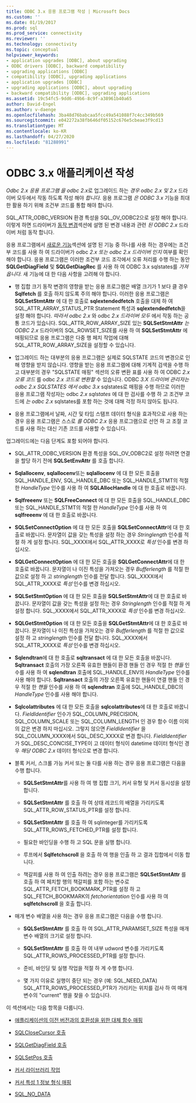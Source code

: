 ```yaml
---
title: ODBC 3.x 응용 프로그램 작성 | Microsoft Docs
ms.custom: ''
ms.date: 01/19/2017
ms.prod: sql
ms.prod_service: connectivity
ms.reviewer: ''
ms.technology: connectivity
ms.topic: conceptual
helpviewer_keywords:
- application upgrades [ODBC], about upgrading
- ODBC drivers [ODBC], backward compatibility
- upgrading applications [ODBC]
- compatibility [ODBC], upgrading applications
- application upgrades [ODBC]
- upgrading applications [ODBC], about upgrading
- backward compatibility [ODBC], upgrading applications
ms.assetid: 19c54fc5-9dd6-49b6-8c9f-a38961b40a65
author: David-Engel
ms.author: v-daenge
ms.openlocfilehash: 3ba48d76babcaa5fcc49a541088f7c4cc349b569
ms.sourcegitcommit: e042272a38fb646df05152c676e5cbeae3f9cd13
ms.translationtype: MT
ms.contentlocale: ko-KR
ms.lasthandoff: 04/27/2020
ms.locfileid: "81288991"
---
```

# <a name="writing-odbc-3x-applications"></a>ODBC 3.x 애플리케이션 작성
*Odbc 2.x 응용 프로그램* *을 odbc 2.x*로 업그레이드 하는 *경우 odbc 2.x 및 2.x* 드라이버 모두에서 작동 하도록 작성 해야 *합니다.* 응용 프로그램 *은 ODBC 3.x* 기능을 최대한 활용 하기 위해 조건부 코드를 통합 해야 합니다.  
  
 SQL_ATTR_ODBC_VERSION 환경 특성을 SQL_OV_ODBC2으로 설정 해야 합니다. 이렇게 하면 드라이버가 [동작 변경](../../../odbc/reference/develop-app/behavioral-changes.md)섹션에 설명 된 변경 내용과 관련 *된 ODBC 2.x* 드라이버 처럼 동작 합니다.  
  
 응용 프로그램에서 [새로운 기능](../../../odbc/reference/develop-app/new-features.md)섹션에 설명 된 기능 중 하나를 사용 하는 경우에는 조건부 코드를 사용 하 여 드라이버가 odbc *2.x 또는 odbc* *2.x 드라이버 인지* 여부를 확인 해야 합니다. 응용 프로그램은 이러한 조건부 코드 조각에서 오류 처리를 수행 하는 동안 **SQLGetDiagField** 및 **SQLGetDiagRec** 를 사용 하 여 ODBC 3.x sqlstates를 *가져옵니다.* 새 기능에 대 한 다음 사항을 고려해 야 합니다.  
  
-   행 집합 크기 동작 변경의 영향을 받는 응용 프로그램은 배열 크기가 1 보다 클 경우 **Sqlfetch** 를 호출 하지 않도록 주의 해야 합니다. 이러한 응용 프로그램은 **SQLSetStmtAttr** 에 대 한 호출로 **sqlextendedfetch** 호출을 대체 하 여 SQL_ATTR_ARRAY_STATUS_PTR Statement 특성과 **sqlextendedfetch**을 설정 해야 합니다. *따라서 odbc 2.x* 와 odbc *2.x 드라이버 모두* 에서 작동 하는 공통 코드가 있습니다. SQL_ATTR_ROW_ARRAY_SIZE 있는 **SQLSetStmtAttr** *는 ODBC 2.x* 드라이버의 SQL_ROWSET_SIZE를 사용 하 여 **SQLSetStmtAttr** 에 매핑되므로 응용 프로그램은 다중 행 페치 작업에 대해 SQL_ATTR_ROW_ARRAY_SIZE을 설정할 수 있습니다.  
  
-   업그레이드 하는 대부분의 응용 프로그램은 실제로 SQLSTATE 코드의 변경으로 인해 영향을 받지 않습니다. 영향을 받는 응용 프로그램에 대해 기계적 검색을 수행 하 고 대부분의 경우 "SQLSTATE 매핑" 섹션의 오류 변환 표를 사용 하 여 ODBC *2.x 오류 코드* 를 odbc *2.x 코드로 변환할* 수 있습니다. ODBC *3.X 드라이버 관리자는 odbc 2.x* *SQLSTATES* *에서 odbc 3.x* sqlstates로 매핑을 수행 하므로 이러한 응용 프로그램 작성자는 odbc *2.x sqlstates* 에 대 한 검사를 수행 하 고 조건부 코드에 *는 odbc 2.x* sqlstates를 포함 하는 것에 대해 걱정 하지 않아도 됩니다.  
  
-   응용 프로그램에서 날짜, 시간 및 타임 스탬프 데이터 형식을 효과적으로 사용 하는 경우 응용 프로그램은 스스로 *를 ODBC 2.x* 응용 프로그램으로 선언 하 고 조절 코드를 사용 하는 대신 기존 코드를 사용할 수 있습니다.  
  
 업그레이드에는 다음 단계도 포함 되어야 합니다.  
  
-   SQL_ATTR_ODBC_VERSION 환경 특성을 SQL_OV_ODBC2로 설정 하려면 연결을 할당 하기 전에 **SQLSetEnvAttr** 를 호출 합니다.  
  
-   **Sqlallocenv**, **sqlallocenv**또는 **sqlallocenv** 에 대 한 모든 호출을 SQL_HANDLE_ENV, SQL_HANDLE_DBC 또는 SQL_HANDLE_STMT의 적절 한 *HandleType* 인수를 사용 하 여 **SQLAllocHandle** 에 대 한 호출로 바꿉니다.  
  
-   **Sqlfreeenv** 또는 **SQLFreeConnect** 에 대 한 모든 호출을 SQL_HANDLE_DBC 또는 SQL_HANDLE_STMT의 적절 한 *HandleType* 인수를 사용 하 여 **sqlfreeenv** 에 대 한 호출로 바꿉니다.  
  
-   **SQLSetConnectOption** 에 대 한 모든 호출을 **SQLSetConnectAttr**에 대 한 호출로 바꿉니다. 문자열이 값을 갖는 특성을 설정 하는 경우 *Stringlength* 인수를 적절 하 게 설정 합니다. SQL_XXXX에서 SQL_ATTR_XXXX로 *특성* 인수를 변경 하십시오.  
  
-   **SQLGetConnectOption** 에 대 한 모든 호출을 **SQLGetConnectAttr**에 대 한 호출로 바꿉니다. 문자열이 나 이진 특성을 가져오는 경우 *Bufferlength* 를 적절 한 값으로 설정 하 고 *stringlength* 인수를 전달 합니다. SQL_XXXX에서 SQL_ATTR_XXXX로 *특성* 인수를 변경 하십시오.  
  
-   **SQLSetStmtOption** 에 대 한 모든 호출을 **SQLSetStmtAttr**에 대 한 호출로 바꿉니다. 문자열이 값을 갖는 특성을 설정 하는 경우 *Stringlength* 인수를 적절 하 게 설정 합니다. SQL_XXXX에서 SQL_ATTR_XXXX로 *특성* 인수를 변경 하십시오.  
  
-   **SQLGetStmtOption** 에 대 한 모든 호출을 **SQLGetStmtAttr**에 대 한 호출로 바꿉니다. 문자열이 나 이진 특성을 가져오는 경우 *Bufferlength* 를 적절 한 값으로 설정 하 고 *stringlength* 인수를 전달 합니다. SQL_XXXX에서 SQL_ATTR_XXXX로 *특성* 인수를 변경 하십시오.  
  
-   **Sqlendtran**에 대 한 호출로 **sqltransact** 에 대 한 모든 호출을 바꿉니다. **Sqltransact** 호출의 가장 오른쪽 유효한 핸들이 환경 핸들 인 경우 적절 한 *핸들* 인수를 사용 하 여 **sqlendtran** 호출에 SQL_HANDLE_ENV의 *HandleType* 인수를 사용 해야 합니다. **Sqltransact** 호출의 가장 오른쪽 유효한 핸들이 연결 핸들 인 경우 적절 한 *핸들* 인수를 사용 하 여 **sqlendtran** 호출에 SQL_HANDLE_DBC의 *HandleType* 인수를 사용 해야 합니다.  
  
-   **Sqlcolattributes** 에 대 한 모든 호출을 **sqlcolattributes**에 대 한 호출로 바꿉니다. *FieldIdentifier* 인수가 SQL_COLUMN_PRECISION, SQL_COLUMN_SCALE 또는 SQL_COLUMN_LENGTH 인 경우 함수 이름 이외의 값은 변경 하지 마십시오. 그렇지 않으면 *FieldIdentifier* 을 SQL_COLUMN_XXXX에서 SQL_DESC_XXXX로 변경 합니다. *FieldIdentifier* 가 SQL_DESC_CONCISE_TYPE이 고 데이터 형식이 datetime 데이터 형식인 경우 *해당 ODBC 2.x* 데이터 형식으로 변경 합니다.  
  
-   블록 커서, 스크롤 가능 커서 또는 둘 다를 사용 하는 경우 응용 프로그램은 다음을 수행 합니다.  
  
    -   **SQLSetStmtAttr**를 사용 하 여 행 집합 크기, 커서 유형 및 커서 동시성을 설정 합니다.  
  
    -   **SQLSetStmtAttr** 를 호출 하 여 상태 레코드의 배열을 가리키도록 SQL_ATTR_ROW_STATUS_PTR를 설정 합니다.  
  
    -   **SQLSetStmtAttr** 를 호출 하 여 sqlinteger를 가리키도록 SQL_ATTR_ROWS_FETCHED_PTR를 설정 합니다.  
  
    -   필요한 바인딩을 수행 하 고 SQL 문을 실행 합니다.  
  
    -   루프에서 **Sqlfetchscroll** 을 호출 하 여 행을 인출 하 고 결과 집합에서 이동 합니다.  
  
    -   책갈피를 사용 하 여 인출 하려는 경우 응용 프로그램은 **SQLSetStmtAttr** 를 호출 하 여 페치할 행의 책갈피를 포함 하는 변수로 SQL_ATTR_FETCH_BOOKMARK_PTR를 설정 하 고 SQL_FETCH_BOOKMARK의 *fetchorientation* 인수를 사용 하 여 **sqlfetchscroll** 을 호출 합니다.  
  
-   매개 변수 배열을 사용 하는 경우 응용 프로그램은 다음을 수행 합니다.  
  
    -   **SQLSetStmtAttr** 를 호출 하 여 SQL_ATTR_PARAMSET_SIZE 특성을 매개 변수 배열의 크기로 설정 합니다.  
  
    -   **SQLSetStmtAttr** 를 호출 하 여 내부 udword 변수를 가리키도록 SQL_ATTR_ROWS_PROCESSED_PTR를 설정 합니다.  
  
    -   준비, 바인딩 및 실행 작업을 적절 하 게 수행 합니다.  
  
    -   몇 가지 이유로 실행이 중단 되는 경우 (예: SQL_NEED_DATA) SQL_ATTR_ROWS_PROCESSED_PTR가 가리키는 위치를 검사 하 여 매개 변수의 "current" 행을 찾을 수 있습니다.  
  
 이 섹션에서는 다음 항목을 다룹니다.  
  
-   [애플리케이션의 이전 버전과의 호환성을 위한 대체 함수 매핑](../../../odbc/reference/develop-app/mapping-replacement-functions-for-backward-compatibility-of-applications.md)  
  
-   [SQLCloseCursor 호출](../../../odbc/reference/develop-app/calling-sqlclosecursor.md)  
  
-   [SQLGetDiagField 호출](../../../odbc/reference/develop-app/calling-sqlgetdiagfield.md)  
  
-   [SQLSetPos 호출](../../../odbc/reference/develop-app/calling-sqlsetpos.md)  
  
-   [커서 라이브러리 작업](../../../odbc/reference/develop-app/cursor-library-operations.md)  
  
-   [커서 특성 1 정보 형식 매핑](../../../odbc/reference/develop-app/mapping-the-cursor-attributes1-information-types.md)  
  
-   [SQL_NO_DATA](../../../odbc/reference/develop-app/sql-no-data.md)
